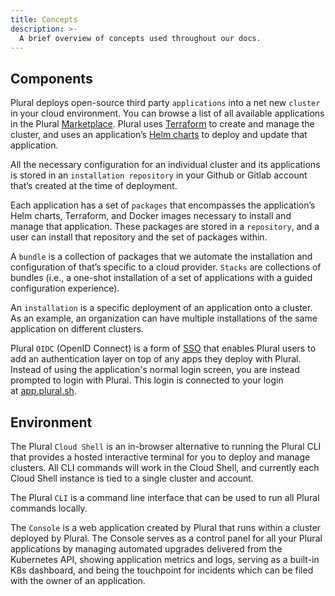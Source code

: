 ```yaml
---
title: Concepts
description: >-
  A brief overview of concepts used throughout our docs.
---
```


## Components

Plural deploys open-source third party `applications` into a net new `cluster` in your cloud environment. You can browse a list of all available applications in the Plural [Marketplace](https://www.plural.sh/marketplace). Plural uses [Terraform](https://www.terraform.io/) to create and manage the cluster, and uses an application’s [Helm charts](https://helm.sh/docs/topics/charts/) to deploy and update that application. 

All the necessary configuration for an individual cluster and its applications is stored in an `installation repository` in your Github or Gitlab account that’s created at the time of deployment.

Each application has a set of `packages` that encompasses the application’s Helm charts, Terraform, and Docker images necessary to install and manage that application. These packages are stored in a `repository`, and a user can install that repository and the set of packages within. 

A `bundle` is a collection of packages that we automate the installation and configuration of that’s specific to a cloud provider. `Stacks` are collections of bundles (i.e., a one-shot installation of a set of applications with a guided configuration experience). 

An `installation` is a specific deployment of an application onto a cluster. As an example, an organization can have multiple installations of the same application on different clusters. 

Plural `OIDC` (OpenID Connect) is a form of [SSO](https://www.onelogin.com/learn/how-single-sign-on-works) that enables Plural users to add an authentication layer on top of any apps they deploy with Plural. Instead of using the application's normal login screen, you are instead prompted to login with Plural. This login is connected to your login at [app.plural.sh](https://app.plural.sh/?__hstc=156969850.241daab91cb4e8e8e57fdd6f2b1266f5.1675451782881.1680120796944.1680203822803.30&__hssc=156969850.1.1680203822803&__hsfp=646352474).

## Environment

The Plural `Cloud Shell` is an in-browser alternative to running the Plural CLI that provides a hosted interactive terminal for you to deploy and manage clusters. All CLI commands will work in the Cloud Shell, and currently each Cloud Shell instance is tied to a single cluster and account.

The Plural `CLI` is a command line interface that can be used to run all Plural commands locally.

The `Console` is a web application created by Plural that runs within a cluster deployed by Plural. The Console serves as a control panel for all your Plural applications by managing automated upgrades delivered from the Kubernetes API, showing application metrics and logs, serving as a built-in K8s dashboard, and being the touchpoint for incidents which can be filed with the owner of an application.
